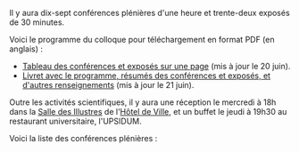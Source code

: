 Il y aura dix-sept conférences plénières d'une heure et trente-deux exposés de 30 minutes.

Voici le programme du colloque pour téléchargement en format PDF (en anglais) :

* [Tableau des conférences et exposés sur une page](http://www.math.univ-toulouse.fr/top-geom-conf-2013/documents/programme-with-sessions.pdf) (mis à jour le 20 juin).
* [Livret avec le programme, résumés des conférences et exposés, et d'autres renseignements](http://www.math.univ-toulouse.fr/top-geom-conf-2013/documents/booklet.pdf) (mis à jour le 21 juin).

Outre les activités scientifiques, il y aura une réception le mercredi à 18h dans la [Salle des Illustres](http://fr.wikipedia.org/wiki/Capitole_de_Toulouse#Salle_des_Illustres) de l'[Hôtel de Ville](http://fr.wikipedia.org/wiki/Capitole_de_Toulouse), et un buffet le jeudi à 19h30 au restaurant universitaire, l'UPSIDUM.

Voici la liste des conférences plénières :
